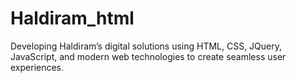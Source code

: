 # Haldiram_html
Developing Haldiram’s digital solutions using HTML, CSS, JQuery, JavaScript, and modern web technologies to create seamless user experiences.
